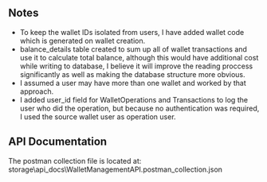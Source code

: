 ## Notes

- To keep the wallet IDs isolated from users, I have added wallet code which is generated on wallet creation.
- balance_details table created to sum up all of wallet transactions and use it to calculate total balance, although this would have additional cost while writing to database, I believe it will improve the reading proccess significantly as well as making the database structure more obvious.
- I assumed a user may have more than one wallet and worked by that approach.
- I added user_id field for WalletOperations and Transactions to log the user who did the operation, but because no authentication was required, I used the source wallet user as operation user.

## API Documentation

The postman collection file is located at: storage\api_docs\WalletManagementAPI.postman_collection.json
